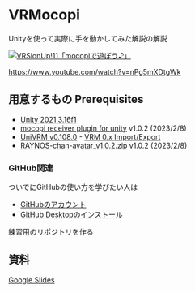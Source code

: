 # VRMocopi

Unityを使って実際に手を動かしてみた解説の解説

[![VRSionUp!11「mocopiで遊ぼう♪」](https://img.youtube.com/vi/nPg5mXDtgWk/0.jpg)](https://www.youtube.com/watch?v=nPg5mXDtgWk)

https://www.youtube.com/watch?v=nPg5mXDtgWk


## 用意するもの Prerequisites

- [Unity 2021.3.16f1](https://unity.com/releases/editor/whats-new/2021.3.16)
- [mocopi receiver plugin for unity](https://www.sony.net/Products/mocopi-dev/jp/downloads/DownloadInfo.html) v1.0.2 (2023/2/8)
- [UniVRM v0.108.0](https://github.com/vrm-c/UniVRM/releases/tag/v0.108.0) - [VRM 0.x Import/Export](https://github.com/vrm-c/UniVRM/releases/download/v0.108.0/UniVRM-0.108.0_e16d.unitypackage)
- [RAYNOS-chan-avatar_v1.0.2.zip](https://www.sony.net/Products/mocopi-dev/jp/downloads/DownloadInfo.html#RAYNOS) v1.0.2 (2023/2/8)

### GitHub関連

ついでにGitHubの使い方を学びたい人は

- [GitHubのアカウント](https://github.com/)
- [GitHub Desktopのインストール](https://docs.github.com/ja/desktop/installing-and-configuring-github-desktop/installing-and-authenticating-to-github-desktop/installing-github-desktop)

練習用のリポジトリを作る

## 資料

[Google Slides](https://docs.google.com/presentation/d/19U4umqlWXOwIthBwPLG259eIJ_qtPhFl8fmUZC2ujIo)

